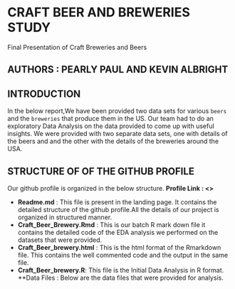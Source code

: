 # CRAFT BEER AND BREWERIES STUDY
Final Presentation of Craft Breweries and Beers 
## AUTHORS : PEARLY PAUL AND KEVIN ALBRIGHT
## INTRODUCTION
In the below report,We have been provided two data sets for various `beers` and the `breweries` that produce them in the US.
Our team had to do an exploratory Data Analysis on the data provided to come up with useful insights.
We were provided with two separate data sets, one with details of the beers and and the other with the details of the breweries around the USA.
## STRUCTURE OF OF THE GITHUB PROFILE
Our github profile is organized in the below structure.
**Profile  Link : <<Add our Link >>**
  - **Readme.md** : This file is present in the landing page. It contains the detailed structure of the github profile.All the details of our project is organized in structured manner.
  - **Craft_Beer_Brewery.Rmd** : This is our batch R mark down file it contains the detailed code of the EDA analysis we performed on the datasets that were provided.
  - **Craft_Beer_brewery.html** : This is the html format of the Rmarkdown file. This contains the well commented code and the output in the same file.
  - **Craft_Beer_brewery.R**: This file is the Initial Data Analysis in R format.
**Data Files : Below are the data files that were provided for analysis.
